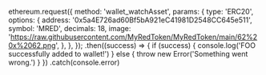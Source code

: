 ethereum.request({
  method: 'wallet_watchAsset',
  params: {
    type: 'ERC20',
    options: {
      address: '0x5a4E726ad60Bf5bA921eC41981D2548CC645e511',
      symbol: 'MRED',
      decimals: 18,
      image: 'https://raw.githubusercontent.com/MyRedToken/MyRedToken/main/62%20x%2062.png',
    },
  },
});
  .then((success) => {
    if (success) {
      console.log('FOO successfully added to wallet!')
    } else {
      throw new Error('Something went wrong.')
    }
  })
  .catch(console.error)
